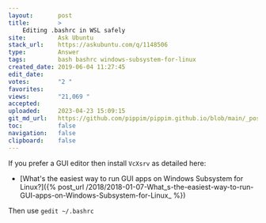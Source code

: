 ```yaml
---
layout:       post
title:        >
    Editing .bashrc in WSL safely
site:         Ask Ubuntu
stack_url:    https://askubuntu.com/q/1148506
type:         Answer
tags:         bash bashrc windows-subsystem-for-linux
created_date: 2019-06-04 11:27:45
edit_date:    
votes:        "2 "
favorites:    
views:        "21,069 "
accepted:     
uploaded:     2023-04-23 15:09:15
git_md_url:   https://github.com/pippim/pippim.github.io/blob/main/_posts/2019/2019-06-04-Editing-.bashrc-in-WSL-safely.md
toc:          false
navigation:   false
clipboard:    false
---
```


If you prefer a GUI editor then install `VcXsrv` as detailed here:

- [What's the easiest way to run GUI apps on Windows Subsystem for Linux?]({% post_url /2018/2018-01-07-What_s-the-easiest-way-to-run-GUI-apps-on-Windows-Subsystem-for-Linux_ %})

Then use `gedit ~/.bashrc`
